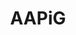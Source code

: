 ---
title: AAPiG
menu: main
weight: -100
banner:
  enabled: true
  message: "Explore Our Upcoming Events!"
  link: "AAPIiGWebsite/events/currentevents/"
indexText: >-
  # Asian Americans and Pacific Islanders in Geosciences

  ![AAPIiG front image.](aapiig-website-front-page-4_2021.png)


  Asian Americans and Pacific Islanders in Geosciences (AAPIiG) is a grassroots, member-driven organization committed to building a community that supports AAPIs within geosciences.


  Learn more about **[our mission](https://www.aapigeosci.org/whoweare/ourmission/)**, **[our origin story](https://www.aapigeosci.org/whoweare/ourstory/)**, and **[how to get involved](https://www.aapigeosci.org/getinvolved/)** and **[support us](https://www.aapigeosci.org/supportus/)**.

---